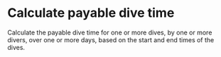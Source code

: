 # Calculate payable dive time

Calculate the payable dive time for one or more dives, by one or more divers, over one or more days, based on the start and end times of the dives.
